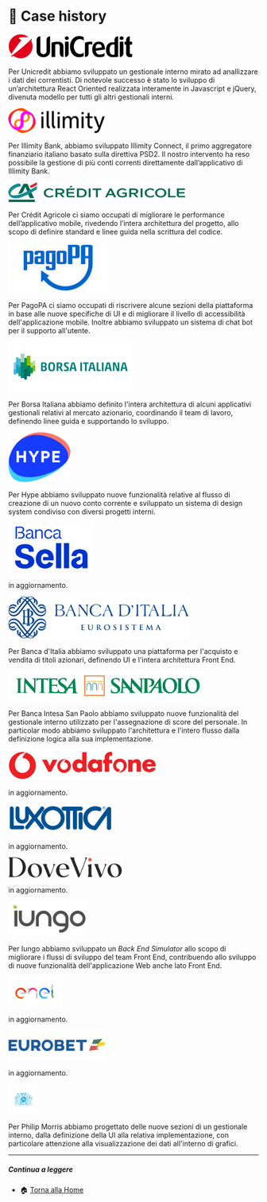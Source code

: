 # :minidisc: Case history

<img src="https://github.com/bitRocket-dev/.github/blob/main/assets/clients/unicredit_logo.png" height=50px alt='Unicredit' title='Unicredit'>

Per Unicredit abbiamo sviluppato un gestionale interno mirato ad anallizzare i dati dei correntisti. Di notevole successo è stato lo sviluppo di un’architettura React Oriented realizzata interamente in Javascript e jQuery, divenuta modello per tutti gli altri gestionali interni.

<img src="https://github.com/bitRocket-dev/.github/blob/main/assets/clients/illimiti_logo.png" height=50px  alt='Illimity Bank' title='Illimity Bank'>

Per Illimity Bank, abbiamo sviluppato Illimity Connect, il primo aggregatore finanziario italiano basato sulla direttiva PSD2. Il nostro intervento ha reso possibile la gestione di più conti correnti direttamente dall’applicativo di Illimity Bank.

<img src="https://github.com/bitRocket-dev/.github/blob/main/assets/clients/creditagricole_logo.png" height=40px   alt='Crédit Agricole' title='Crédit Agricole'>

Per Crédit Agricole ci siamo occupati di migliorare le performance dell’applicativo mobile, rivedendo l’intera architettura del progetto, allo scopo di definire standard e linee guida nella scrittura del codice.

<img src="https://github.com/bitRocket-dev/.github/blob/main/assets/clients/pagopa_logo.png" height=100px alt='PagoPA' title='PagoPA'>

Per PagoPA ci siamo occupati di riscrivere alcune sezioni della piattaforma in base alle nuove specifiche di UI e di migliorare il livello di accessibilità dell'applicazione mobile. Inoltre abbiamo sviluppato un sistema di chat bot per il supporto all'utente.

<img src="https://github.com/bitRocket-dev/.github/blob/main/assets/clients/borsaitaliana_logo.png" height=100px alt='Borsa Italiana' title='Borsa Italiana'>

Per Borsa Italiana abbiamo definito l'intera architettura di alcuni applicativi gestionali relativi al mercato azionario, coordinando il team di lavoro, definendo linee guida e supportando lo sviluppo.

<img src="https://github.com/bitRocket-dev/.github/blob/main/assets/clients/hype_logo.png" height=100px alt='Hype' title='Hype'>

Per Hype abbiamo sviluppato nuove funzionalità relative al flusso di creazione di un nuovo conto corrente e sviluppato un sistema di design system condiviso con diversi progetti interni.

<img src="https://github.com/bitRocket-dev/.github/blob/main/assets/clients/bancasella_logo.png" height=100px  alt='Banca Sella' title='Banca Sella'>

in aggiornamento.

<img src="https://github.com/bitRocket-dev/.github/blob/main/assets/clients/bancaditalia_logo.png" height=85px alt='Banca dItalia' title='Banca dItalia'>

Per Banca d'Italia abbiamo sviluppato una piattaforma per l'acquisto e vendita di titoli azionari, definendo UI e l'intera architettura Front End.

<img src="https://github.com/bitRocket-dev/.github/blob/main/assets/clients/bancaintesa_logo.png" height=60px alt='Banca Intesa' title='Banca Intesa'>

Per Banca Intesa San Paolo abbiamo sviluppato nuove funzionalità del gestionale interno utilizzato per l'assegnazione di score del personale. In particolar modo abbiamo sviluppato l'architettura e l'intero flusso dalla definizione logica alla sua implementazione.

<img src="https://github.com/bitRocket-dev/.github/blob/main/assets/clients/vodafone_logo.png" height=60px alt='vodafone' title='vodafone'>

in aggiornamento.

<img src="https://github.com/bitRocket-dev/.github/blob/main/assets/clients/luxottica_logo.png" height=60px alt='luxottica' title='luxottica'>

in aggiornamento.

<img src="https://github.com/bitRocket-dev/.github/blob/main/assets/clients/dovevivo_logo.png" height=40px  alt='DoveVivo' title='DoveVivo'>

in aggiornamento.

<img src="https://github.com/bitRocket-dev/.github/blob/main/assets/clients/iungo_logo.png" height=70px  alt='Iungo' title='Iungo'>

Per Iungo abbiamo sviluppato un _Back End Simulator_ allo scopo di migliorare i flussi di sviluppo del team Front End, contribuendo allo sviluppo di nuove funzionalità dell'applicazione Web anche lato Front End.

<img src="https://github.com/bitRocket-dev/.github/blob/main/assets/clients/enel_logo.png" height=60px alt='enel' title='enel'>

in aggiornamento.

<img src="https://github.com/bitRocket-dev/.github/blob/main/assets/clients/eurobet_logo.png" height=60px alt='eurobet' title='eurobet'>

in aggiornamento.

<img src="https://github.com/bitRocket-dev/.github/blob/main/assets/clients/philipmorris_logo.png" height=60px alt='Philip Morris International' title='Philip Morris International'>

Per Philip Morris abbiamo progettato delle nuove sezioni di un gestionale interno, dalla definizione della UI alla relativa implementazione, con particolare attenzione alla visualizzazione dei dati all'interno di grafici.

---

##### Continua a leggere

- 🏠 [Torna alla Home](https://github.com/bitRocket-dev)
